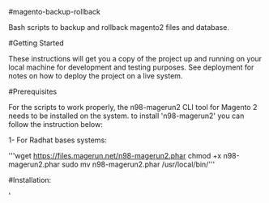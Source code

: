 #magento-backup-rollback


Bash scripts to backup and rollback magento2 files and database.

#Getting Started


These instructions will get you a copy of the project up and running on your local machine for development and testing purposes. 
See deployment for notes on how to deploy the project on a live system.

#Prerequisites


For the scripts to work properly, the n98-magerun2 CLI tool for Magento 2 needs to be installed on the system. to install 'n98-magerun2' you can follow the instruction below:

1- For Radhat bases systems:

'''wget https://files.magerun.net/n98-magerun2.phar
chmod +x n98-magerun2.phar
sudo mv n98-magerun2.phar /usr/local/bin/'''

#Installation:


'
